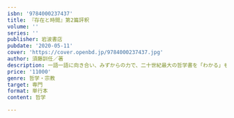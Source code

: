 ```yaml
---
isbn: '9784000237437'
title: 『存在と時間』第2篇評釈
volume: ''
series: ''
publisher: 岩波書店
pubdate: '2020-05-11'
cover: 'https://cover.openbd.jp/9784000237437.jpg'
author: 須藤訓任／著
description: 一語一語に向き合い、みずからの力で、二十世紀最大の哲学書を「わかる」ものにする。
price: '11000'
genre: 哲学・宗教
target: 専門
format: 単行本
content: 哲学

---
```

